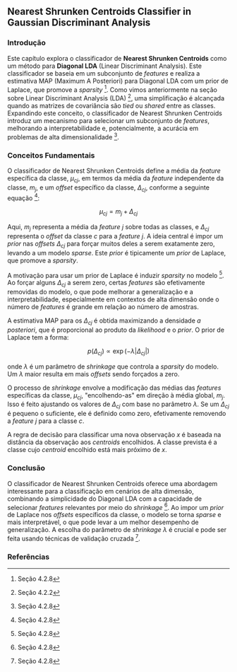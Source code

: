 ## Nearest Shrunken Centroids Classifier in Gaussian Discriminant Analysis

### Introdução
Este capítulo explora o classificador de **Nearest Shrunken Centroids** como um método para **Diagonal LDA** (Linear Discriminant Analysis). Este classificador se baseia em um subconjunto de *features* e realiza a estimativa MAP (Maximum A Posteriori) para Diagonal LDA com um prior de Laplace, que promove a *sparsity* [^13]. Como vimos anteriormente na seção sobre Linear Discriminant Analysis (LDA) [^4.2.2], uma simplificação é alcançada quando as matrizes de covariância são *tied* ou *shared* entre as classes. Expandindo este conceito, o classificador de Nearest Shrunken Centroids introduz um mecanismo para selecionar um subconjunto de *features*, melhorando a interpretabilidade e, potencialmente, a acurácia em problemas de alta dimensionalidade [^4.2.8].

### Conceitos Fundamentais
O classificador de Nearest Shrunken Centroids define a média da *feature* específica da classe, $\mu_{cj}$, em termos da média da *feature* independente da classe, $m_j$, e um *offset* específico da classe, $\Delta_{cj}$, conforme a seguinte equação [^13]:

$$\mu_{cj} = m_j + \Delta_{cj}$$

Aqui, $m_j$ representa a média da *feature* $j$ sobre todas as classes, e $\Delta_{cj}$ representa o *offset* da classe $c$ para a *feature* $j$. A ideia central é impor um *prior* nas *offsets* $\Delta_{cj}$ para forçar muitos deles a serem exatamente zero, levando a um modelo *sparse*. Este *prior* é tipicamente um *prior* de Laplace, que promove a *sparsity*.

A motivação para usar um prior de Laplace é induzir *sparsity* no modelo [^4.2.8]. Ao forçar alguns $\Delta_{cj}$ a serem zero, certas *features* são efetivamente removidas do modelo, o que pode melhorar a generalização e a interpretabilidade, especialmente em contextos de alta dimensão onde o número de *features* é grande em relação ao número de amostras.

A estimativa MAP para os $\Delta_{cj}$ é obtida maximizando a densidade *a posteriori*, que é proporcional ao produto da *likelihood* e o *prior*. O prior de Laplace tem a forma:

$$p(\Delta_{cj}) \propto \exp\left(-\lambda |\Delta_{cj}|\right)$$

onde $\lambda$ é um parâmetro de *shrinkage* que controla a *sparsity* do modelo. Um $\lambda$ maior resulta em mais *offsets* sendo forçados a zero.

O processo de *shrinkage* envolve a modificação das médias das *features* específicas da classe, $\mu_{cj}$, "encolhendo-as" em direção à média global, $m_j$. Isso é feito ajustando os valores de $\Delta_{cj}$ com base no parâmetro $\lambda$. Se um $\Delta_{cj}$ é pequeno o suficiente, ele é definido como zero, efetivamente removendo a *feature* $j$ para a classe $c$.

A regra de decisão para classificar uma nova observação $x$ é baseada na distância da observação aos *centroids* encolhidos. A classe prevista é a classe cujo *centroid* encolhido está mais próximo de $x$.

### Conclusão
O classificador de Nearest Shrunken Centroids oferece uma abordagem interessante para a classificação em cenários de alta dimensão, combinando a simplicidade do Diagonal LDA com a capacidade de selecionar *features* relevantes por meio do *shrinkage* [^4.2.8]. Ao impor um *prior* de Laplace nos *offsets* específicos da classe, o modelo se torna *sparse* e mais interpretável, o que pode levar a um melhor desempenho de generalização. A escolha do parâmetro de *shrinkage* $\lambda$ é crucial e pode ser feita usando técnicas de validação cruzada [^4.2.8].

### Referências
[^13]: Seção 4.2.8
[^4.2.2]: Seção 4.2.2
[^4.2.8]: Seção 4.2.8
<!-- END -->